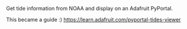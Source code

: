Get tide information from NOAA and display on an Adafruit PyPortal.

This became a guide :)
https://learn.adafruit.com/pyportal-tides-viewer
